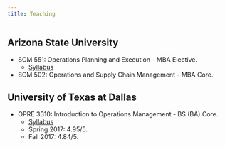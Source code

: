 ```yaml
---
title: Teaching
---
```


## Arizona State University

* SCM 551: Operations Planning and Execution - MBA Elective.
  * [Syllabus](/files/SCM-502-Syllabus-HG.html)
* SCM 502: Operations and Supply Chain Management - MBA Core.

## University of Texas at Dallas

* OPRE 3310: Introduction to Operations Management - BS (BA) Core.
  * [Syllabus](/files/syllabus-opre-3310-fall-2017.PDF)
  * Spring 2017: 4.95/5.
  * Fall 2017: 4.84/5. 
